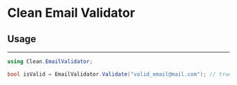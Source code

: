 # Clean Email Validator

## Usage
---
```c#
using Clean.EmailValidator;

bool isValid = EmailValidator.Validate("valid_email@mail.com"); // true
```
